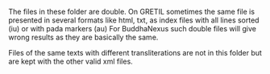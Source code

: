 The files in these folder are double. 
On GRETIL sometimes the same file is presented in several formats like html, txt, 
as index files with all lines sorted (iu) or with pada markers (au)
For BuddhaNexus such double files will give wrong results as they are basically the same.

Files of the same texts with different transliterations are not in this folder but are kept with the other valid xml files.